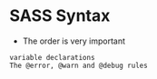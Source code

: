# SASS Syntax

- The order is very important

```<sass>
variable declarations
The @error, @warn and @debug rules


```
